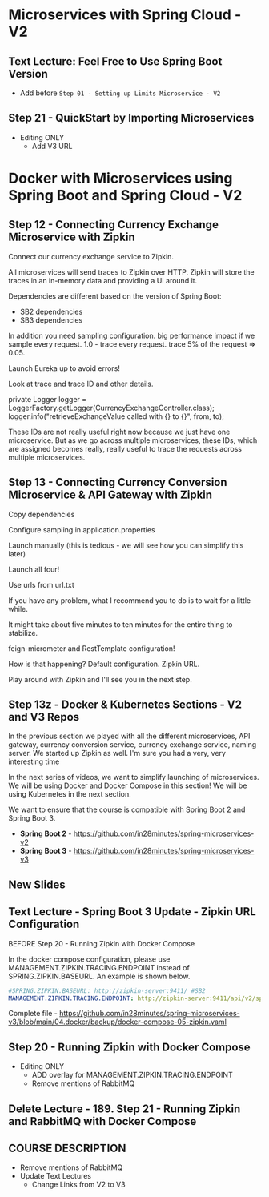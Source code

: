 # Microservices with Spring Cloud - V2

## Text Lecture: Feel Free to Use Spring Boot Version
- Add before `Step 01 - Setting up Limits Microservice - V2`

## Step 21 - QuickStart by Importing Microservices
- Editing ONLY
	- Add V3 URL

# Docker with Microservices using Spring Boot and Spring Cloud - V2

## Step 12 - Connecting Currency Exchange Microservice with Zipkin

Connect our currency exchange service to Zipkin.

All microservices will send traces to Zipkin over HTTP. Zipkin will store the traces in an in-memory data and providing a UI around it.

Dependencies are different based on the version of Spring Boot:
- SB2 dependencies
- SB3 dependencies

In addition you need sampling configuration. big performance impact if we sample every request. 1.0 - trace every request. trace 5% of the request => 0.05.

Launch Eureka up to avoid errors!

Look at trace and trace ID and other details.

private Logger logger = LoggerFactory.getLogger(CurrencyExchangeController.class);
logger.info("retrieveExchangeValue called with {} to {}", from, to);

These IDs are not really useful right now because we just have one microservice. But as we go across multiple microservices, these IDs, which are assigned becomes really, really useful to trace the requests across multiple microservices.

## Step 13 - Connecting Currency Conversion Microservice & API Gateway with Zipkin

Copy dependencies

Configure sampling in application.properties

Launch manually (this is tedious - we will see how you can simplify this later)

Launch all four!

Use urls from url.txt

If you have any problem, what I recommend you to do is to wait for a little while.

It might take about five minutes to ten minutes for the entire thing to stabilize.

feign-micrometer and RestTemplate configuration!

How is that happening? Default configuration.  Zipkin URL.

Play around with Zipkin and I'll see you in the next step.

##  Step 13z - Docker & Kubernetes Sections - V2 and V3 Repos

In the previous section we played with all the different microservices, API gateway, currency conversion service, currency exchange service, naming server. We started up Zipkin as well. I'm sure you had a very, very interesting time

In the next series of videos, we want to simplify launching of microservices. We will be using Docker and Docker Compose in this section! We will be using Kubernetes in the next section.

We want to ensure that the course is compatible with Spring Boot 2 and Spring Boot 3. 
- **Spring Boot 2** - https://github.com/in28minutes/spring-microservices-v2
- **Spring Boot 3** - https://github.com/in28minutes/spring-microservices-v3

## New Slides 

## Text Lecture - Spring Boot 3 Update - Zipkin URL Configuration

BEFORE Step 20 - Running Zipkin with Docker Compose

In the docker compose configuration, please use MANAGEMENT.ZIPKIN.TRACING.ENDPOINT instead of SPRING.ZIPKIN.BASEURL. An example is shown below.

```yaml
#SPRING.ZIPKIN.BASEURL: http://zipkin-server:9411/ #SB2
MANAGEMENT.ZIPKIN.TRACING.ENDPOINT: http://zipkin-server:9411/api/v2/spans #SB3
```

Complete file - https://github.com/in28minutes/spring-microservices-v3/blob/main/04.docker/backup/docker-compose-05-zipkin.yaml


## Step 20 - Running Zipkin with Docker Compose

- Editing ONLY
	- ADD overlay for MANAGEMENT.ZIPKIN.TRACING.ENDPOINT
	- Remove mentions of RabbitMQ

## Delete Lecture - 189. Step 21 - Running Zipkin and RabbitMQ with Docker Compose

## COURSE DESCRIPTION
- Remove mentions of RabbitMQ
- Update Text Lectures
	- Change Links from V2 to V3